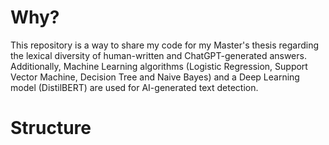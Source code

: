 # Why?
This repository is a way to share my code for my Master's thesis regarding the lexical diversity of human-written and ChatGPT-generated answers. Additionally, Machine Learning algorithms (Logistic Regression, Support Vector Machine, Decision Tree and Naive Bayes) and a Deep Learning model (DistilBERT) are used for AI-generated text detection. 

# Structure
